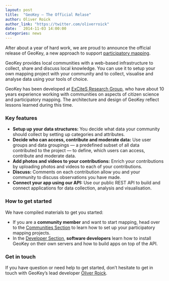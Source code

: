 ```yaml
---
layout: post
title:  "GeoKey — The Official Relase"
author: Oliver Roick
author_link: "https://twitter.com/oliverroick"
date:   2014-11-03 14:00:00
categories: news
---
```


After about a year of hard work, we are proud to announce the official release of GeoKey, a new approach to support [participatory mapping](http://www.mappingforrights.org/participatory_mapping).

GeoKey provides local communities with a web-based infrastructure to collect, share and discuss local knowledge. You can use it to setup your own mapping project with your community and to collect, visualise and analyse data using your tools of choice.

GeoKey has been developed at [ExCiteS Research Group](http://www.ucl.ac.uk/excites), who have about 10 years experience working with communities on aspects of citizen science and participatory mapping. The architecture and design of GeoKey reflect lessons learned during this time.

### Key features

- **Setup up your data structures:** You decide what data your community should collect by setting up categories and attributes.
- **Decide who can access, contribute and moderate data:** Use user groups and data groupings — a predefined subset of all data contributed to the project — to define, which users can access, contribute and moderate data.
- **Add photos and videos to your contributions:** Enrich your contributions by uploading photos and videos to each of your contributions.
- **Discuss:** Comments on each contribution allow you and your community to discuss observations you have made.
- **Connect your app using our API:** Use our public REST API to build and connect applications for data collection, analysis and visualisation.

### How to get started

We have compiled materials to get you started:

- If you are a **community member** and want to start mapping, head over to the [Communities Section](/communities/) to learn how to set up your participatory mapping projects.
- In the [Developer Section](/developers/), **software developers** learn how to install GeoKey on their own servers and how to build apps on top of the API.

### Get in touch

If you have question or need help to get started, don’t hesitate to get in touch with GeoKey’s lead developer [Oliver Roick](https://twitter.com/oliverroick).
